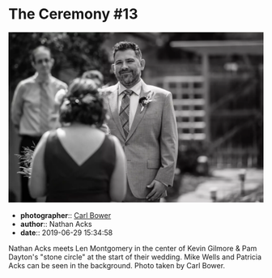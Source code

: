 # The Ceremony \#13

![Nathan Acks meets Len Montgomery in Kevin Gilmore and Pam Dayton's "stone circle"](assets/2019-06-29-set-1-the-ceremony-13.webp)

* **photographer**:: [Carl Bower](https://carlbowerphotos.com)
* **author**:: Nathan Acks
* **date**:: 2019-06-29 15:34:58

Nathan Acks meets Len Montgomery in the center of Kevin Gilmore & Pam Dayton's "stone circle" at the start of their wedding. Mike Wells and Patricia Acks can be seen in the background. Photo taken by Carl Bower.
